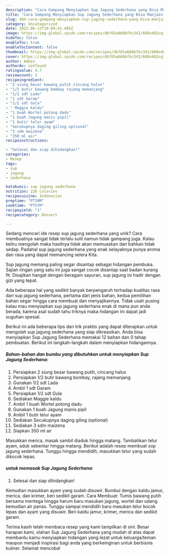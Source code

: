 ```yaml
---
description: "Cara Gampang Menyiapkan Sup Jagung Sederhana yang Bisa Manjain Lidah"
title: "Cara Gampang Menyiapkan Sup Jagung Sederhana yang Bisa Manjain Lidah"
slug: 484-cara-gampang-menyiapkan-sup-jagung-sederhana-yang-bisa-manjain-lidah
category: Uncategorized
date: 2022-06-12T19:09:41.495Z
image: https://img-global.cpcdn.com/recipes/dbf65a668bfbc342/680x482cq70/sup-jagung-sederhana-foto-resep-utama.jpg
hideToc: false
enableToc: true
enableTocContent: false
thumbnail: https://img-global.cpcdn.com/recipes/dbf65a668bfbc342/680x482cq70/sup-jagung-sederhana-foto-resep-utama.jpg
cover: https://img-global.cpcdn.com/recipes/dbf65a668bfbc342/680x482cq70/sup-jagung-sederhana-foto-resep-utama.jpg
author: Admin
authorAv: notfound
ratingvalue: 4.7
reviewcount: 3
recipeingredient:
- "2 siung besar bawang putih cincang halus"
- "1/2 butir bawang bombay rajang memanjang"
- "1/2 sdt Lada"
- "1 sdt Garam"
- "1/2 sdt Gula"
- " Maggie kaldu"
- "1 buah Wortel potong dadu"
- "1 buah Jagung manis pipil"
- "1 butir telur ayam"
- "Secukupnya daging giling optional"
- "3 sdm maizena"
- "350 ml air"
recipeinstructions:

- "Selesai dan siap dihidangkan!"
categories:
- Resep
tags:
- sup
- jagung
- sederhana

katakunci: sup jagung sederhana 
nutrition: 226 calories
recipecuisine: Indonesian
preptime: "PT39M"
cooktime: "PT57M"
recipeyield: "1"
recipecategory: Dessert

---
```





Sedang mencari ide resep sup jagung sederhana yang unik? Cara membuatnya sangat tidak terlalu sulit namun tidak gampang juga. Kalau keliru mengolah maka hasilnya tidak akan memuaskan dan bahkan tidak sedap. Padahal sup jagung sederhana yang enak selayaknya punya aroma dan rasa yang dapat memancing selera Kita.





Sup jagung memang paling segar disantap sebagai hidangan pembuka. Sajian ringan yang satu ini juga sangat cocok disantap saat badan kurang fit. Disajikan hangat dengan beragam sayuran, sup jagung ini hadir dengan gizi yang tepat.

Ada beberapa hal yang sedikit banyak berpengaruh terhadap kualitas rasa dari sup jagung sederhana, pertama dari jenis bahan, kedua pemilihan bahan segar hingga cara membuat dan menyajikannya. Tidak usah pusing kalau mau menyiapkan sup jagung sederhana enak di mana pun anda berada, karena asal sudah tahu triknya maka hidangan ini dapat jadi suguhan spesial.






Berikut ini ada beberapa tips dan trik praktis yang dapat diterapkan untuk mengolah sup jagung sederhana yang siap dikreasikan. Anda bisa menyiapkan Sup Jagung Sederhana memakai 12 bahan dan 0 tahap pembuatan. Berikut ini langkah-langkah dalam menyiapkan hidangannya.

<!--inarticleads1-->

##### Bahan-bahan dan bumbu yang dibutuhkan untuk menyiapkan Sup Jagung Sederhana:

1. Persiapkan 2 siung besar bawang putih, cincang halus
1. Persiapkan 1/2 butir bawang bombay, rajang memanjang
1. Gunakan 1/2 sdt Lada
1. Ambil 1 sdt Garam
1. Persiapkan 1/2 sdt Gula
1. Sediakan  Maggie kaldu
1. Ambil 1 buah Wortel potong dadu
1. Gunakan 1 buah Jagung manis pipil
1. Ambil 1 butir telur ayam
1. Sediakan Secukupnya daging giling (optional)
1. Sediakan 3 sdm maizena
1. Siapkan 350 ml air


Masukkan merica, masak sambil diaduk hingga matang. Tambahkan telur ayam, aduk sebentar hingga matang. Berikut adalah resep membuat sop jagung sederhana. Tunggu hingga mendidih, masukkan telur yang sudah dikocok lepas. 

<!--inarticleads2-->

#####  untuk memasak Sup Jagung Sederhana:


1. Selesai dan siap dihidangkan!

Kemudian masukkan ayam yang sudah disuwir. Bumbui dengan kaldu jamur, merica, dan krimer, beri sedikit garam. Cara Membuat: Tumis bawang putih bersama mentega hingga harum baru masukan jagung, wortel dan udang kemudian air panas. Tunggu sampai mendidih baru masukan telur kocok lepas dan ayam yang disuwir. Beri kaldu jamur, krimer, merica dan sedikit garam. 

Terima kasih telah membaca resep yang kami tampilkan di sini. Besar harapan kami, olahan Sup Jagung Sederhana yang mudah di atas dapat membantu kamu menyiapkan hidangan yang lezat untuk keluarga/teman maupun menjadi inspirasi bagi anda yang berkeinginan untuk berbisnis kuliner. Selamat mencoba!
